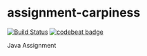 # assignment-carpiness

[![Build Status](https://travis-ci.org/Madzi/assignment-carpiness.svg?branch=master)](https://travis-ci.org/Madzi/assignment-carpiness)
[![codebeat badge](https://codebeat.co/badges/8e1b3c25-9d41-4497-a077-c6c32c9031d5)](https://codebeat.co/projects/github-com-madzi-assignment-carpiness-master)

Java Assignment
